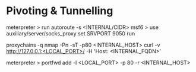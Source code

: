 # Pivoting & Tunnelling

meterpreter > run autoroute -s <INTERNAL/CIDR>
msf6 > use auxiliary/server/socks_proxy
set SRVPORT 9050
run

proxychains -q nmap -Pn -sT -p80 <INTERNAL_HOST>
curl -v http://127.0.0.1:<LOCAL_PORT>/ -H 'Host: <INTERNAL_FQDN>'

meterpreter > portfwd add -l <LOCAL_PORT> -p 80 -r <INTERNAL_HOST>
